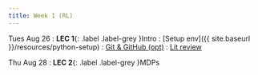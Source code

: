 ```yaml
---
title: Week 1 (RL)
---
```


Tues Aug 26
: **LEC 1**{: .label .label-grey }Intro
    : [Setup env]({{ site.baseurl }}/resources/python-setup)
    : [Git & GitHub (opt)](https://classroom.github.com/a/WANOLC8P)
    : [Lit review](https://classroom.github.com/a/7wC86y7O)

Thu Aug 28
: **LEC 2**{: .label .label-grey }MDPs